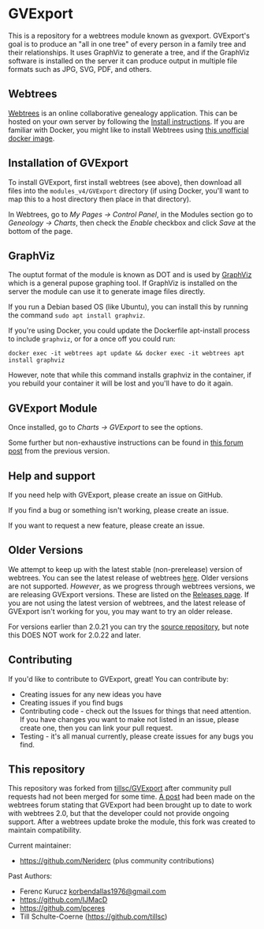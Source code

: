GVExport
========

This is a repository for a webtrees module known as gvexport. GVExport's goal is to produce an "all in one tree" of every person in a family tree and their relationships. It uses GraphViz to generate a tree, and if the GraphViz software is installed on the server it can produce output in multiple file formats such as JPG, SVG, PDF, and others.

Webtrees
--------

[Webtrees](https://webtrees.net/) is an online collaborative genealogy application. This can be hosted on your own server by following the [Install instructions](https://webtrees.net/install/). If you are familiar with Docker, you might like to install Webtrees using [this unofficial docker image](https://hub.docker.com/r/nathanvaughn/webtrees).

Installation of GVExport
------------

To install GVExport, first install webtrees (see above), then download all files into the `modules_v4/GVExport` directory (if using Docker, you'll want to map this to a host directory then place in that directory).

In Webtrees, go to *My Pages -> Control Panel*, in the Modules section go to *Geneology -> Charts*, then check the *Enable* checkbox and click *Save* at the bottom of the page.

GraphViz
--------

The ouptut format of the module is known as DOT and is used by [GraphViz](http://www.graphviz.org/) which is a general pupose graphing tool. If GraphViz is installed on the server the module can use it to generate image files directly.

If you run a Debian based OS (like Ubuntu), you can install this by running the command `sudo apt install graphviz`.

If you're using Docker, you could update the Dockerfile apt-install process to include `graphviz`, or for a once off you could run:
````
docker exec -it webtrees apt update && docker exec -it webtrees apt install graphviz
````

However, note that while this command installs graphviz in the container, if you rebuild your container it will be lost and you'll have to do it again.

GVExport Module
---------------

Once installed, go to *Charts -> GVExport* to see the options.

Some further but non-exhaustive instructions can be found in [this forum post](https://www.webtrees.net/index.php/en/forum/4-customising/35801-display-complex-all-in-on-tree-with-gvexport?start=0) from the previous version.

Help and support
----------------

If you need help with GVExport, please create an issue on GitHub.

If you find a bug or something isn't working, please create an issue.

If you want to request a new feature, please create an issue.

Older Versions
--------------

We attempt to keep up with the latest stable (non-prerelease) version of webtrees. You can see the latest release of webtrees [here](https://github.com/fisharebest/webtrees/releases). Older versions are not supported. *However*, as we progress through webtrees versions, we are releasing GVExport versions. These are listed on the [Releases page](https://github.com/Neriderc/GVExport/releases). If you are not using the latest version of webtrees, and the latest release of GVExport isn't working for you, you may want to try an older release.

For versions earlier than 2.0.21 you can try the [source repository](https://github.com/tillsc/GVExport), but note this DOES NOT work for 2.0.22 and later.

Contributing
------------

If you'd like to contribute to GVExport, great! You can contribute by:

- Creating issues for any new ideas you have
- Creating issues if you find bugs
- Contributing code - check out the Issues for things that need attention. If you have changes you want to make not listed in an issue, please create one, then you can link your pull request.
- Testing - it's all manual currently, please create issues for any bugs you find.

This repository
---------------
This repository was forked from [tillsc/GVExport](https://github.com/tillsc/GVExport) after community pull requests had not been merged for some time. [A post](https://www.webtrees.net/index.php/en/forum/4-customising/35801-display-complex-all-in-on-tree-with-gvexport) had been made on the webtrees forum stating that GVExport had been brought up to date to work with webtrees 2.0, but that the developer could not provide ongoing support. After a webtrees update broke the module, this fork was created to maintain compatibility.

Current maintainer:
 - https://github.com/Neriderc
(plus community contributions)

Past Authors:

 - Ferenc Kurucz <korbendallas1976@gmail.com>
 - https://github.com/IJMacD
 - https://github.com/pceres
 - Till Schulte-Coerne (https://github.com/tillsc)
